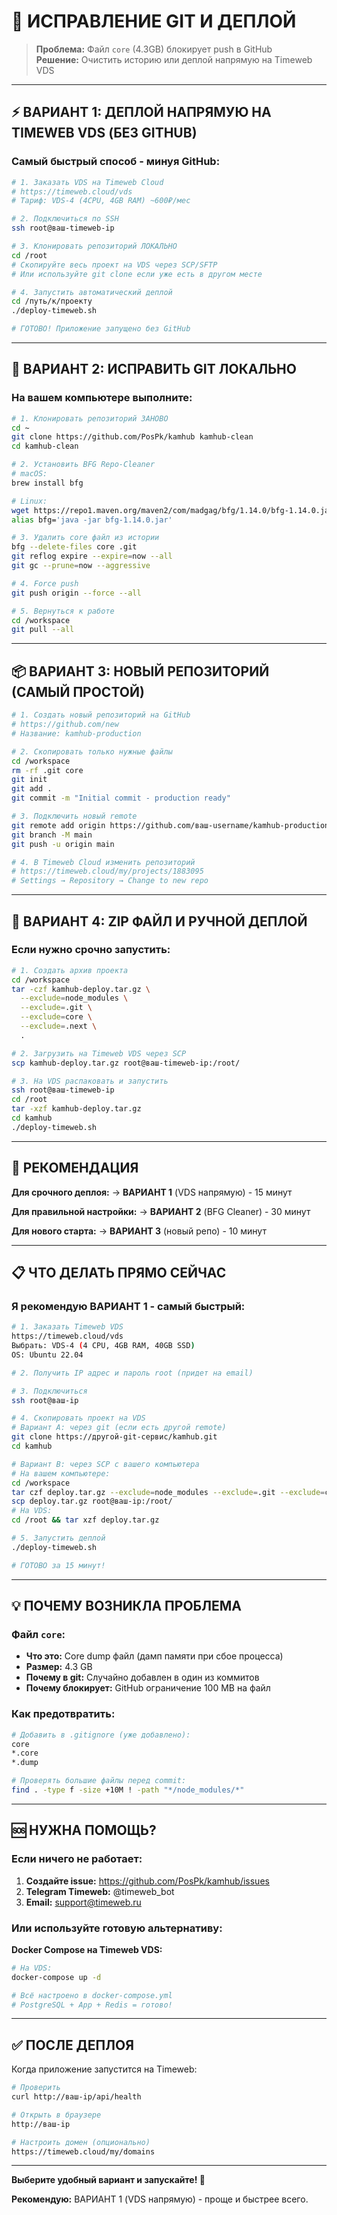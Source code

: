 # 🔧 ИСПРАВЛЕНИЕ GIT И ДЕПЛОЙ

> **Проблема:** Файл `core` (4.3GB) блокирует push в GitHub  
> **Решение:** Очистить историю или деплой напрямую на Timeweb VDS

---

## ⚡ ВАРИАНТ 1: ДЕПЛОЙ НАПРЯМУЮ НА TIMEWEB VDS (БЕЗ GITHUB)

### Самый быстрый способ - минуя GitHub:

```bash
# 1. Заказать VDS на Timeweb Cloud
# https://timeweb.cloud/vds
# Тариф: VDS-4 (4CPU, 4GB RAM) ~600₽/мес

# 2. Подключиться по SSH
ssh root@ваш-timeweb-ip

# 3. Клонировать репозиторий ЛОКАЛЬНО
cd /root
# Скопируйте весь проект на VDS через SCP/SFTP
# Или используйте git clone если уже есть в другом месте

# 4. Запустить автоматический деплой
cd /путь/к/проекту
./deploy-timeweb.sh

# ГОТОВО! Приложение запущено без GitHub
```

---

## 🔧 ВАРИАНТ 2: ИСПРАВИТЬ GIT ЛОКАЛЬНО

### На вашем компьютере выполните:

```bash
# 1. Клонировать репозиторий ЗАНОВО
cd ~
git clone https://github.com/PosPk/kamhub kamhub-clean
cd kamhub-clean

# 2. Установить BFG Repo-Cleaner
# macOS:
brew install bfg

# Linux:
wget https://repo1.maven.org/maven2/com/madgag/bfg/1.14.0/bfg-1.14.0.jar
alias bfg='java -jar bfg-1.14.0.jar'

# 3. Удалить core файл из истории
bfg --delete-files core .git
git reflog expire --expire=now --all
git gc --prune=now --aggressive

# 4. Force push
git push origin --force --all

# 5. Вернуться к работе
cd /workspace
git pull --all
```

---

## 📦 ВАРИАНТ 3: НОВЫЙ РЕПОЗИТОРИЙ (САМЫЙ ПРОСТОЙ)

```bash
# 1. Создать новый репозиторий на GitHub
# https://github.com/new
# Название: kamhub-production

# 2. Скопировать только нужные файлы
cd /workspace
rm -rf .git core
git init
git add .
git commit -m "Initial commit - production ready"

# 3. Подключить новый remote
git remote add origin https://github.com/ваш-username/kamhub-production.git
git branch -M main
git push -u origin main

# 4. В Timeweb Cloud изменить репозиторий
# https://timeweb.cloud/my/projects/1883095
# Settings → Repository → Change to new repo
```

---

## 🚀 ВАРИАНТ 4: ZIP ФАЙЛ И РУЧНОЙ ДЕПЛОЙ

### Если нужно срочно запустить:

```bash
# 1. Создать архив проекта
cd /workspace
tar -czf kamhub-deploy.tar.gz \
  --exclude=node_modules \
  --exclude=.git \
  --exclude=core \
  --exclude=.next \
  .

# 2. Загрузить на Timeweb VDS через SCP
scp kamhub-deploy.tar.gz root@ваш-timeweb-ip:/root/

# 3. На VDS распаковать и запустить
ssh root@ваш-timeweb-ip
cd /root
tar -xzf kamhub-deploy.tar.gz
cd kamhub
./deploy-timeweb.sh
```

---

## 🎯 РЕКОМЕНДАЦИЯ

**Для срочного деплоя:**
→ **ВАРИАНТ 1** (VDS напрямую) - 15 минут

**Для правильной настройки:**
→ **ВАРИАНТ 2** (BFG Cleaner) - 30 минут

**Для нового старта:**
→ **ВАРИАНТ 3** (новый репо) - 10 минут

---

## 📋 ЧТО ДЕЛАТЬ ПРЯМО СЕЙЧАС

### Я рекомендую ВАРИАНТ 1 - самый быстрый:

```bash
# 1. Заказать Timeweb VDS
https://timeweb.cloud/vds
Выбрать: VDS-4 (4 CPU, 4GB RAM, 40GB SSD)
OS: Ubuntu 22.04

# 2. Получить IP адрес и пароль root (придет на email)

# 3. Подключиться
ssh root@ваш-ip

# 4. Скопировать проект на VDS
# Вариант A: через git (если есть другой remote)
git clone https://другой-git-сервис/kamhub.git
cd kamhub

# Вариант B: через SCP с вашего компьютера
# На вашем компьютере:
cd /workspace
tar czf deploy.tar.gz --exclude=node_modules --exclude=.git --exclude=core .
scp deploy.tar.gz root@ваш-ip:/root/
# На VDS:
cd /root && tar xzf deploy.tar.gz

# 5. Запустить деплой
./deploy-timeweb.sh

# ГОТОВО за 15 минут!
```

---

## 💡 ПОЧЕМУ ВОЗНИКЛА ПРОБЛЕМА

### Файл `core`:

- **Что это:** Core dump файл (дамп памяти при сбое процесса)
- **Размер:** 4.3 GB
- **Почему в git:** Случайно добавлен в один из коммитов
- **Почему блокирует:** GitHub ограничение 100 MB на файл

### Как предотвратить:

```bash
# Добавить в .gitignore (уже добавлено):
core
*.core
*.dump

# Проверять большие файлы перед commit:
find . -type f -size +10M ! -path "*/node_modules/*"
```

---

## 🆘 НУЖНА ПОМОЩЬ?

### Если ничего не работает:

1. **Создайте issue:** https://github.com/PosPk/kamhub/issues
2. **Telegram Timeweb:** @timeweb_bot
3. **Email:** support@timeweb.ru

### Или используйте готовую альтернативу:

**Docker Compose на Timeweb VDS:**

```bash
# На VDS:
docker-compose up -d

# Всё настроено в docker-compose.yml
# PostgreSQL + App + Redis = готово!
```

---

## ✅ ПОСЛЕ ДЕПЛОЯ

Когда приложение запустится на Timeweb:

```bash
# Проверить
curl http://ваш-ip/api/health

# Открыть в браузере
http://ваш-ip

# Настроить домен (опционально)
https://timeweb.cloud/my/domains
```

---

**Выберите удобный вариант и запускайте! 🚀**

**Рекомендую:** ВАРИАНТ 1 (VDS напрямую) - проще и быстрее всего.
